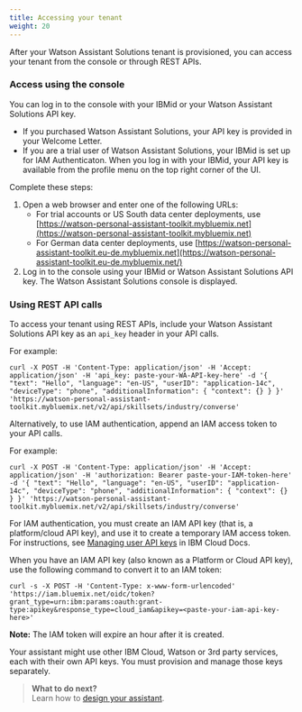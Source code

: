 ```yaml
---
title: Accessing your tenant
weight: 20
---
```

After your Watson Assistant Solutions tenant is provisioned, you can access your tenant from the console or through REST APIs.

### Access using the console

You can log in to the console with your IBMid or your Watson Assistant Solutions API key.  

- If you purchased Watson Assistant Solutions, your API key is provided in your Welcome Letter.  
- If you are a trial user of Watson Assistant Solutions, your IBMid is set up for IAM Authenticaton.  When you log in with your IBMid, your API key is available from the profile menu on the top right corner of the UI.

Complete these steps:

1. Open a web browser and enter one of the following URLs:
   - For trial accounts or US South data center deployments, use  [https://watson-personal-assistant-toolkit.mybluemix.net](https://watson-personal-assistant-toolkit.mybluemix.net)
   - For German data center deployments, use [https://watson-personal-assistant-toolkit.eu-de.mybluemix.net](https://watson-personal-assistant-toolkit.eu-de.mybluemix.net/)
2. Log in to the console using your IBMid or Watson Assistant Solutions API key.
The Watson Assistant Solutions console is displayed.

### Using REST API calls

To access your tenant using REST APIs, include your Watson Assistant Solutions API key as an `api_key` header in your API calls.

For example:

`curl -X POST -H 'Content-Type: application/json' -H 'Accept: application/json' -H 'api_key: paste-your-WA-API-key-here' -d '{ "text": "Hello", "language": "en-US", "userID": "application-14c", "deviceType": "phone", "additionalInformation": { "context": {} } }' 'https://watson-personal-assistant-toolkit.mybluemix.net/v2/api/skillsets/industry/converse'`

Alternatively, to use IAM authentication, append an IAM access token to your API calls.

For example:

`curl -X POST -H 'Content-Type: application/json' -H 'Accept: application/json' -H 'authorization: Bearer paste-your-IAM-token-here' -d '{ "text": "Hello", "language": "en-US", "userID": "application-14c", "deviceType": "phone", "additionalInformation": { "context": {} } }' 'https://watson-personal-assistant-toolkit.mybluemix.net/v2/api/skillsets/industry/converse'`

For IAM authentication, you must create an IAM API key (that is, a platform/cloud API key), and use it to create a temporary IAM access token. For instructions, see [Managing user API keys](https://console.bluemix.net/docs/iam/userid_keys.html#userapikey) in IBM Cloud Docs.

When you have an IAM API key (also known as a Platform or Cloud API key), use the following command to convert it to an IAM token:

`curl -s -X POST -H 'Content-Type: x-www-form-urlencoded' 'https://iam.bluemix.net/oidc/token?grant_type=urn:ibm:params:oauth:grant-type:apikey&response_type=cloud_iam&apikey=<paste-your-iam-api-key-here>'`

**Note:** The IAM token will expire an hour after it is created.  

Your assistant might use other IBM Cloud, Watson or 3rd party services, each with their own API keys. You must provision and manage those keys separately.

> **What to do next?**<br/>
Learn how to [design your assistant]({{site.baseurl}}/design/how-to-design-your-assistant).
